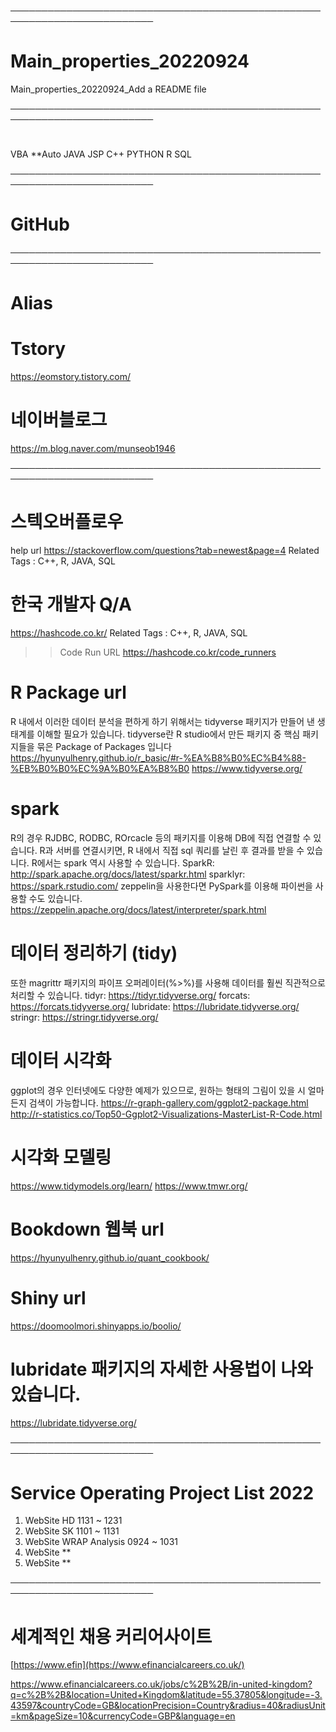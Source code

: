 

─────────────────────────────────────────────────────────────────────────
# Main_properties_20220924
Main_properties_20220924_Add a README file

─────────────────────────────────────────────────────────────────────────
# 
 VBA **Auto
 JAVA
 JSP
 C++
 PYTHON
 R
 SQL
 



─────────────────────────────────────────────────────────────────────────
# GitHub





─────────────────────────────────────────────────────────────────────────
# Alias

# Tstory 
https://eomstory.tistory.com/

# 네이버블로그
https://m.blog.naver.com/munseob1946


─────────────────────────────────────────────────────────────────────────


# 스텍오버플로우
help url https://stackoverflow.com/questions?tab=newest&page=4
Related Tags : C++, R, JAVA, SQL


# 한국 개발자 Q/A
https://hashcode.co.kr/
Related Tags : C++, R, JAVA, SQL
>> Code Run URL
>> https://hashcode.co.kr/code_runners
>> 

# R Package url
 R 내에서 이러한 데이터 분석을 편하게 하기 위해서는 tidyverse 패키지가 만들어 낸 생태계를 이해할 필요가 있습니다. tidyverse란 R studio에서 만든 패키지 중 핵심 패키지들을 묶은   Package of Packages 입니다
   https://hyunyulhenry.github.io/r_basic/#r-%EA%B8%B0%EC%B4%88-%EB%B0%B0%EC%9A%B0%EA%B8%B0
   https://www.tidyverse.org/


# spark
 R의 경우 RJDBC, RODBC, ROrcacle 등의 패키지를 이용해 DB에 직접 연결할 수 있습니다. R과 서버를 연결시키면, R 내에서 직접 sql 쿼리를 날린 후 결과를 받을 수 있습니다.
 R에서는 spark 역시 사용할 수 있습니다.
 SparkR: http://spark.apache.org/docs/latest/sparkr.html
 sparklyr: https://spark.rstudio.com/
 zeppelin을 사용한다면 PySpark를 이용해 파이썬을 사용할 수도 있습니다.
 https://zeppelin.apache.org/docs/latest/interpreter/spark.html
 
 
# 데이터 정리하기 (tidy)
 또한 magrittr 패키지의 파이프 오퍼레이터(%>%)를 사용해 데이터를 훨씬 직관적으로 처리할 수 있습니다.
 tidyr: https://tidyr.tidyverse.org/
 forcats: https://forcats.tidyverse.org/
 lubridate: https://lubridate.tidyverse.org/
 stringr: https://stringr.tidyverse.org/


# 데이터 시각화
 ggplot의 경우 인터넷에도 다양한 예제가 있으므로, 원하는 형태의 그림이 있을 시 얼마든지 검색이 가능합니다.
 https://r-graph-gallery.com/ggplot2-package.html
 http://r-statistics.co/Top50-Ggplot2-Visualizations-MasterList-R-Code.html



# 시각화 모델링 
https://www.tidymodels.org/learn/
https://www.tmwr.org/


# Bookdown 웹북 url 
https://hyunyulhenry.github.io/quant_cookbook/

# Shiny url 
https://doomoolmori.shinyapps.io/boolio/


# lubridate 패키지의 자세한 사용법이 나와 있습니다.
https://lubridate.tidyverse.org/

─────────────────────────────────────────────────────────────────────────




# Service Operating Project List 2022

1. WebSite HD   1131 ~ 1231
2. WebSite SK   1101 ~ 1131
3. WebSite WRAP Analysis  0924 ~ 1031
4. WebSite ** 
5. WebSite ** 





─────────────────────────────────────────────────────────────────────────



# 세계적인 채용 커리어사이트
[https://www.efin](https://www.efinancialcareers.co.uk/)

https://www.efinancialcareers.co.uk/jobs/c%2B%2B/in-united-kingdom?q=c%2B%2B&location=United+Kingdom&latitude=55.37805&longitude=-3.43597&countryCode=GB&locationPrecision=Country&radius=40&radiusUnit=km&pageSize=10&currencyCode=GBP&language=en





